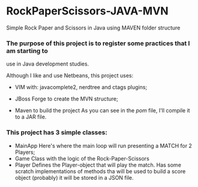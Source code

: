 # RockPaperScissors-JAVA-MVN

Simple Rock Paper and Scissors in Java using MAVEN folder structure

### The purpose of this project is to register some practices that I am starting to
use in Java development studies.

Although I like and use Netbeans, this project uses:

* VIM with:
 javacomplete2, 
 nerdtree and 
 ctags plugins;

* JBoss Forge to create the MVN structure;

* Maven to build the project
 As you can see in the *pom* file, I'll compile it to a JAR file.

### This project has 3 simple classes:

* MainApp
 Here's where the main loop will run presenting a MATCH for 2 Players;
* Game
 Class with the logic of the Rock-Paper-Scissors
* Player
 Defines the Player-object that will play the match. Has some scratch
implementations of methods tha will be used to build a score object (probably)
it will be stored in a JSON file.
